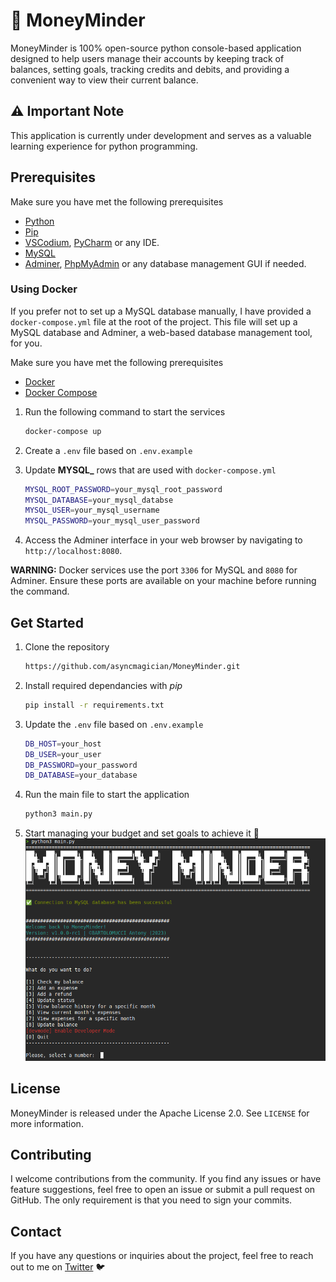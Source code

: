 # 💸 MoneyMinder
MoneyMinder is 100% open-source python console-based application designed to help users manage their accounts by keeping track of balances, setting goals, tracking credits and debits, and providing a convenient way to view their current balance. 

## ⚠️ Important Note
This application is currently under development and serves as a valuable learning experience for python programming.

## Prerequisites

Make sure you have met the following prerequisites

- [Python](https://www.python.org/downloads/)
- [Pip](https://pip.pypa.io/en/stable/cli/pip_download/)
- [VSCodium](https://github.com/VSCodium/vscodium/releases), [PyCharm](https://www.jetbrains.com/pycharm/) or any IDE.
- [MySQL](https://www.mysql.com/downloads/)
- [Adminer](https://www.adminer.org/), [PhpMyAdmin](https://www.phpmyadmin.net/downloads/) or any database management GUI if needed.

### Using Docker

If you prefer not to set up a MySQL database manually, I have provided a `docker-compose.yml` file at the root of the project. This file will set up a MySQL database and Adminer, a web-based database management tool, for you.

Make sure you have met the following prerequisites

- [Docker](https://www.docker.com/get-started) 
- [Docker Compose](https://docs.docker.com/compose/install/) 


1. Run the following command to start the services
    ```bash
    docker-compose up
    ```

2. Create a `.env` file based on `.env.example`

3. Update **MYSQL_** rows that are used with `docker-compose.yml`
    ```bash
    MYSQL_ROOT_PASSWORD=your_mysql_root_password
    MYSQL_DATABASE=your_mysql_databse
    MYSQL_USER=your_mysql_username
    MYSQL_PASSWORD=your_mysql_user_password
    ```

4. Access the Adminer interface in your web browser by navigating to `http://localhost:8080`.

**WARNING:** Docker services use the port `3306` for MySQL and `8080` for Adminer. Ensure these ports are available on your machine before running the command.

## Get Started

1. Clone the repository
    ```bash
    https://github.com/asyncmagician/MoneyMinder.git
    ```

2. Install required dependancies with *pip*
    ```bash
    pip install -r requirements.txt
    ```

3. Update the `.env` file based on `.env.example`
    ```bash
    DB_HOST=your_host
    DB_USER=your_user
    DB_PASSWORD=your_password
    DB_DATABASE=your_database
    ```

4. Run the main file to start the application
    ```bash
    python3 main.py
    ```

5. Start managing your budget and set goals to achieve it 🏦
    ![MoneyMinder GUI](imgs/MoneyMinder.png)

## License
MoneyMinder is released under the Apache License 2.0. See `LICENSE` for more information.

## Contributing
I welcome contributions from the community. If you find any issues or have feature suggestions, feel free to open an issue or submit a pull request on GitHub. The 
only requirement is that you need to sign your commits.

## Contact
If you have any questions or inquiries about the project, feel free to reach out to me on [Twitter](https://twitter.com/asyncmaster) 🐦
